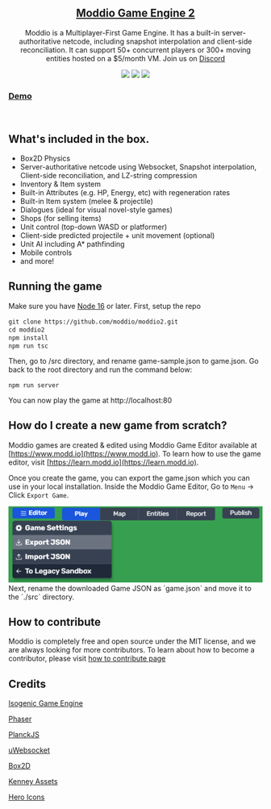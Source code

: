 <div align="center">
  <h2><a href="https://modd.io">Moddio Game Engine 2</a></h2>
  <p>Moddio is a Multiplayer-First Game Engine. It has a built-in server-authoritative netcode, including snapshot interpolation and client-side reconciliation. It can support 50+ concurrent players or 300+ moving entities hosted on a $5/month VM. Join us on <a href="https://discord.gg/XRe8T7K">Discord</a>
</div>

<div align="center">
  <img src="https://img.shields.io/github/contributors/moddio/moddio2?style=for-the-badge&color=f01313">
  <img src="https://img.shields.io/github/last-commit/moddio/moddio2?style=for-the-badge&color=f01313">
  <img src="https://img.shields.io/github/languages/code-size/moddio/moddio2?style=for-the-badge&color=f01313">
</div>

<h3><a href="http://modd.io/play/two-houses">Demo</a></h3>
<br>

## What's included in the box.

- Box2D Physics
- Server-authoritative netcode using Websocket, Snapshot interpolation, Client-side reconciliation, and LZ-string compression
- Inventory & Item system
- Built-in Attributes (e.g. HP, Energy, etc) with regeneration rates
- Built-in Item system (melee & projectile)
- Dialogues (ideal for visual novel-style games)
- Shops (for selling items)
- Unit control (top-down WASD or platformer)
- Client-side predicted projectile + unit movement (optional)
- Unit AI including A\* pathfinding
- Mobile controls
- and more!

## Running the game

Make sure you have [Node 16](https://nodejs.org) or later.
First, setup the repo

```
git clone https://github.com/moddio/moddio2.git
cd moddio2
npm install
npm run tsc
```

Then, go to /src directory, and rename game-sample.json to game.json.
Go back to the root directory and run the command below:

```
npm run server
```

You can now play the game at http://localhost:80

## How do I create a new game from scratch?

Moddio games are created & edited using Moddio Game Editor available at [https://www.modd.io](https://www.modd.io).
To learn how to use the game editor, visit [https://learn.modd.io](https://learn.modd.io).

Once you create the game, you can export the game.json which you can use in your local installation.
Inside the Moddio Game Editor, Go to `Menu` -> Click `Export Game`.

<img src="./assets/images/gamejson2.png" width="600" alt="How to get game json in game's in-game editor">
Next, rename the downloaded Game JSON as `game.json` and move it to the `./src` directory.

## How to contribute

Moddio is completely free and open source under the MIT license, and we are always looking for more contributors.
To learn about how to become a contributor, please visit [how to contribute page](https://docs.modd.io/how-to-contribute)

## Credits

[Isogenic Game Engine](https://www.isogenicengine.com/)

[Phaser](https://phaser.io/)

[PlanckJS](https://github.com/piqnt/planck.js)

[uWebsocket](https://github.com/uNetworking/uWebSockets)

[Box2D](https://github.com/erincatto/box2d)

[Kenney Assets](https://www.kenney.nl/)

[Hero Icons](https://github.com/tailwindlabs/heroicons)
